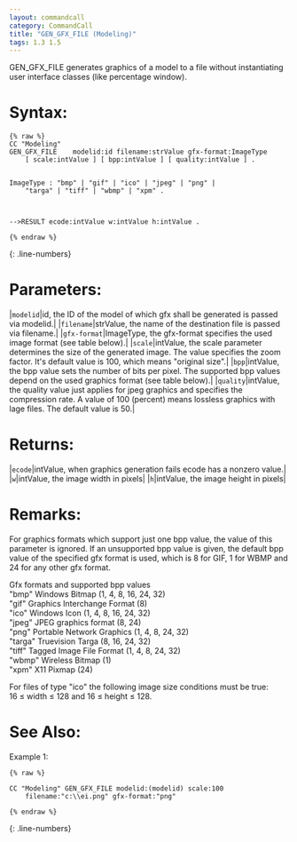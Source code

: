 ```yaml
---
layout: commandcall
category: CommandCall
title: "GEN_GFX_FILE (Modeling)"
tags: 1.3 1.5
---
```


GEN_GFX_FILE generates graphics of a model to a file without instantiating user interface classes (like percentage window).

# Syntax:  

```adoscript
{% raw %}
CC "Modeling"
GEN_GFX_FILE	modelid:id filename:strValue gfx-format:ImageType
	[ scale:intValue ] [ bpp:intValue ] [ quality:intValue ] .


ImageType :	"bmp" | "gif" | "ico" | "jpeg" | "png" |
	"targa" | "tiff" | "wbmp" | "xpm" .



-->RESULT ecode:intValue w:intValue h:intValue .

{% endraw %}
```
{: .line-numbers}

# Parameters:  

|`modelid`|id, the ID of the model of which gfx shall be generated is passed via modelid.|
|`filename`|strValue, the name of the destination file is passed via filename.|
|`gfx-format`|ImageType, the gfx-format specifies the used image format (see table below).|
|`scale`|intValue, the scale parameter determines the size of the generated image. The value specifies the zoom factor. It's default value is 100, which means "original size".|
|`bpp`|intValue, the bpp value sets the number of bits per pixel. The supported bpp values depend on the used graphics format (see table below).|
|`quality`|intValue, the quality value just applies for jpeg graphics and specifies the compression rate. A value of 100 (percent) means lossless graphics with lage files. The default value is 50.|

# Returns:  

|`ecode`|intValue, when graphics generation fails ecode has a nonzero value.|
|`w`|intValue, the image width in pixels|
|`h`|intValue, the image height in pixels|

# Remarks:

For graphics formats which support just one bpp value, the value of this parameter is ignored. If an unsupported bpp value is given, the default bpp value of the specified gfx format is used, which is 8 for GIF, 1 for WBMP and 24 for any other gfx format.

Gfx formats and supported bpp values  
"bmp"	Windows Bitmap (1, 4, 8, 16, 24, 32)  
"gif"	Graphics Interchange Format (8)  
"ico"	Windows Icon (1, 4, 8, 16, 24, 32)  
"jpeg"	JPEG graphics format (8, 24)  
"png"	Portable Network Graphics (1, 4, 8, 24, 32)  
"targa"	Truevision Targa (8, 16, 24, 32)  
"tiff"	Tagged Image File Format (1, 4, 8, 24, 32)  
"wbmp"	Wireless Bitmap (1)  
"xpm"	X11 Pixmap (24)

For files of type "ico" the following image size conditions must be true:  
16 ≤ width ≤ 128 and 16 ≤ height ≤ 128.

# See Also:  



Example 1:

```adoscript
{% raw %}

CC "Modeling" GEN_GFX_FILE modelid:(modelid) scale:100
    filename:"c:\\ei.png" gfx-format:"png"

{% endraw %}
```
{: .line-numbers}


